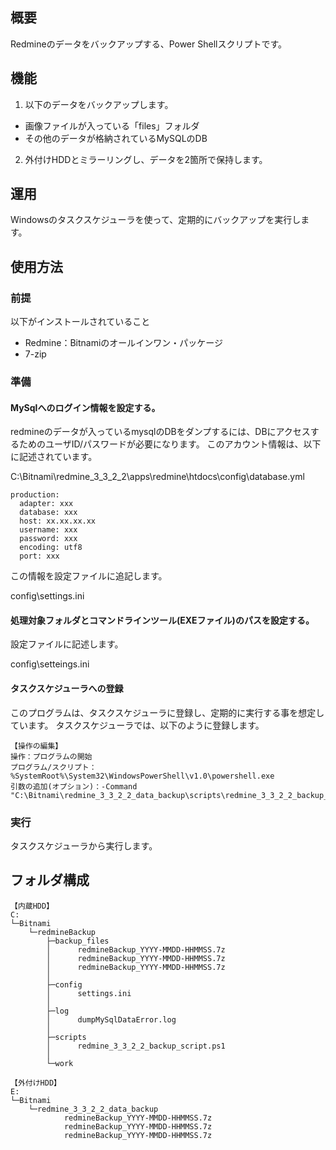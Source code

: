 ## 概要
Redmineのデータをバックアップする、Power Shellスクリプトです。

## 機能
1. 以下のデータをバックアップします。
- 画像ファイルが入っている「files」フォルダ
- その他のデータが格納されているMySQLのDB

2. 外付けHDDとミラーリングし、データを2箇所で保持します。

## 運用
Windowsのタスクスケジューラを使って、定期的にバックアップを実行します。

## 使用方法

### 前提
以下がインストールされていること
- Redmine：Bitnamiのオールインワン・パッケージ
- 7-zip

### 準備
#### MySqlへのログイン情報を設定する。

redmineのデータが入っているmysqlのDBをダンプするには、DBにアクセスするためのユーザID/パスワードが必要になります。
このアカウント情報は、以下に記述されています。

C:\Bitnami\redmine_3_3_2_2\apps\redmine\htdocs\config\database.yml
```ファイル
production:
  adapter: xxx
  database: xxx
  host: xx.xx.xx.xx
  username: xxx
  password: xxx
  encoding: utf8
  port: xxx
```

この情報を設定ファイルに追記します。

config\settings.ini

#### 処理対象フォルダとコマンドラインツール(EXEファイル)のパスを設定する。

設定ファイルに記述します。

config\setteings.ini

#### タスクスケジューラへの登録

このプログラムは、タスクスケジューラに登録し、定期的に実行する事を想定しています。
タスクスケジューラでは、以下のように登録します。

```
【操作の編集】
操作：プログラムの開始
プログラム/スクリプト：%SystemRoot%\System32\WindowsPowerShell\v1.0\powershell.exe
引数の追加(オプション)：-Command "C:\Bitnami\redmine_3_3_2_2_data_backup\scripts\redmine_3_3_2_2_backup_script.ps1"
```

### 実行
タスクスケジューラから実行します。

## フォルダ構成
```
【内蔵HDD】
C:
└─Bitnami
    └─redmineBackup
        ├─backup_files
        │      redmineBackup_YYYY-MMDD-HHMMSS.7z
        │      redmineBackup_YYYY-MMDD-HHMMSS.7z
        │      redmineBackup_YYYY-MMDD-HHMMSS.7z
        │
        ├─config
        │      settings.ini
        │
        ├─log
        │      dumpMySqlDataError.log
        │      
        ├─scripts
        │      redmine_3_3_2_2_backup_script.ps1
        │          
        └─work

【外付けHDD】
E:
└─Bitnami
    └─redmine_3_3_2_2_data_backup
            redmineBackup_YYYY-MMDD-HHMMSS.7z
            redmineBackup_YYYY-MMDD-HHMMSS.7z
            redmineBackup_YYYY-MMDD-HHMMSS.7z
```

